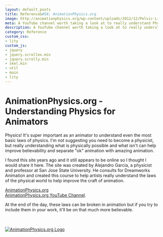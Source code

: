 ```yaml
---
layout: default_posts
title: Reference&#58; AnimationPhysics.org
image: http://animationphysics.org/wp-content/uploads/2012/12/Pelvic-List.jpg
meta: A YouTube channel worth taking a look at to really understand Physics, geared towards Animators!
description: A YouTube channel worth taking a look at to really understand Physics, geared towards Animators!
category: Reference
custom_css:
- lity
custom_js:
- jquery
- jquery.scrollex.min
- jquery.scrolly.min
- skel.min
- util
- main
- lity
---
```

<h1 class="major">AnimationPhysics.org - Understanding Physics for Animators</h1>
Physics! It's super important as an animator to understand even the most basic laws of physics. I'm not suggesting you need to become a physicist, but really understanding what is physically possible and what isn't can help improve believability and separate "ok" animation with amazing animation. 

I found this site years ago and it still appears to be online so I thought I would share it here. The site was created by Alejandro Garcia, a physicist and professor at San Jose State University. He consults for Dreamworks Animation and created this course to help artists really understand the laws of the physical world to help improve the craft of animation. 

[AnimationPhysics.org](http://animationphysics.org/)  
[AnimationPhysics.org YouTube Channel](https://www.youtube.com/user/AlejandroLuisGarcia/videos).   


At the end of the day, these laws can be broken in animation but if you try to include them in your work, it'll be on that much more believable. 


<br />
<br />

<div>
    <span class="image fit_half">
        <a href ="http://animationphysics.org/"><img src="http://animationphysics.org/wp-content/uploads/2012/12/Pelvic-List.jpg" alt="AnimationPhysics.org Logo"/></a>
    </span>
</div>









